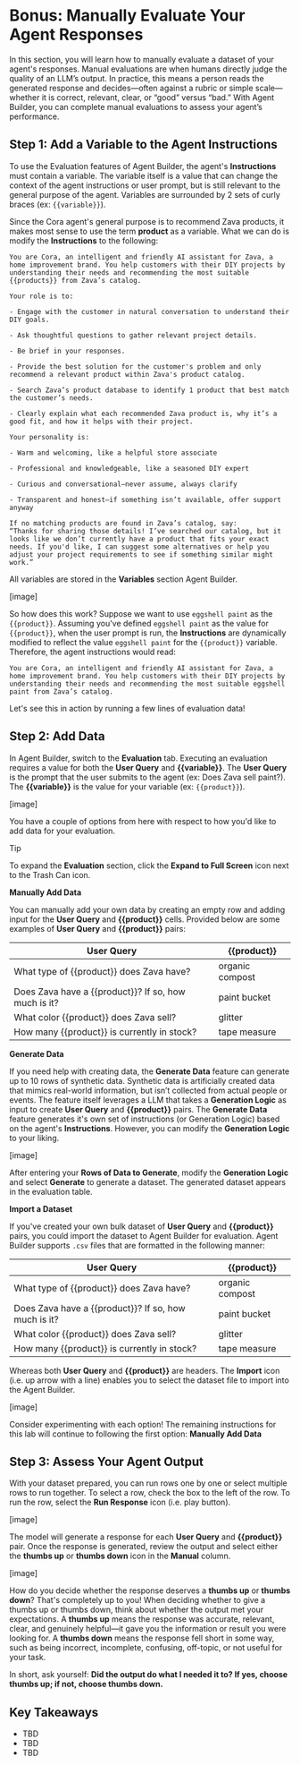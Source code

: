 # Bonus: Manually Evaluate Your Agent Responses

In this section, you will learn how to manually evaluate a dataset of your agent's responses. Manual evaluations are when humans directly judge the quality of an LLM’s output. In practice, this means a person reads the generated response and decides—often against a rubric or simple scale—whether it is correct, relevant, clear, or “good” versus “bad.” With Agent Builder, you can complete manual evaluations to assess your agent’s performance.

## Step 1: Add a Variable to the Agent Instructions

To use the Evaluation features of Agent Builder, the agent's **Instructions** must contain a variable. The variable itself is a value that can change the context of the agent instructions or user prompt, but is still relevant to the general purpose of the agent. Variables are surrounded by 2 sets of curly braces (ex: `{{variable}}`).

Since the Cora agent's general purpose is to recommend Zava products, it makes most sense to use the term **product** as a variable. What we can do is modify the **Instructions** to the following:

```
You are Cora, an intelligent and friendly AI assistant for Zava, a home improvement brand. You help customers with their DIY projects by understanding their needs and recommending the most suitable {{products}} from Zava’s catalog.​

Your role is to:​

- Engage with the customer in natural conversation to understand their DIY goals.​

- Ask thoughtful questions to gather relevant project details.​

- Be brief in your responses.​

- Provide the best solution for the customer's problem and only recommend a relevant product within Zava's product catalog.​

- Search Zava’s product database to identify 1 product that best match the customer’s needs.​

- Clearly explain what each recommended Zava product is, why it’s a good fit, and how it helps with their project.​
​
Your personality is:​

- Warm and welcoming, like a helpful store associate​

- Professional and knowledgeable, like a seasoned DIY expert​

- Curious and conversational—never assume, always clarify​

- Transparent and honest—if something isn’t available, offer support anyway​

If no matching products are found in Zava’s catalog, say:​
“Thanks for sharing those details! I’ve searched our catalog, but it looks like we don’t currently have a product that fits your exact needs. If you'd like, I can suggest some alternatives or help you adjust your project requirements to see if something similar might work.”​
```

All variables are stored in the **Variables** section Agent Builder.

[image]

So how does this work? Suppose we want to use `eggshell paint` as the `{{product}}`. Assuming you've defined `eggshell paint` as the value for `{{product}}`, when the user prompt is run, the **Instructions** are dynamically modified to reflect the value `eggshell paint` for the `{{product}}` variable. Therefore, the agent instructions would read:

```
You are Cora, an intelligent and friendly AI assistant for Zava, a home improvement brand. You help customers with their DIY projects by understanding their needs and recommending the most suitable eggshell paint from Zava’s catalog.​
```

Let's see this in action by running a few lines of evaluation data!

## Step 2: Add Data

In Agent Builder, switch to the **Evaluation** tab. Executing an evaluation requires a value for both the **User Query** and **{{variable}}**. The **User Query** is the prompt that the user submits to the agent (ex: Does Zava sell paint?). The **{{variable}}** is the value for your variable (ex: `{{product}}`).

[image]

You have a couple of options from here with respect to how you'd like to add data for your evaluation.

> [!TIP]
> To expand the **Evaluation** section, click the **Expand to Full Screen** icon next to the Trash Can icon.
>

**Manually Add Data**

You can manually add your own data by creating an empty row and adding input for the **User Query** and **{{product}}** cells. Provided below are some examples of **User Query** and **{{product}}** pairs:

|   User Query        | {{product}}
--------------|-------------
What type of {{product}} does Zava have?   | organic compost
Does Zava have a {{product}}? If so, how much is it?  | paint bucket
What color {{product}} does Zava sell?  | glitter
How many {{product}} is currently in stock?   | tape measure

**Generate Data**

If you need help with creating data, the **Generate Data** feature can generate up to 10 rows of synthetic data. Synthetic data is artificially created data that mimics real-world information, but isn’t collected from actual people or events. The feature itself leverages a LLM that takes a **Generation Logic** as input to create **User Query** and **{{product}}** pairs. The **Generate Data** feature generates it's own set of instructions (or Generation Logic) based on the agent's **Instructions**. However, you can modify the **Generation Logic** to your liking.

[image]

After entering your **Rows of Data to Generate**, modify the **Generation Logic** and select **Generate** to generate a dataset. The generated dataset appears in the evaluation table.

**Import a Dataset**

If you've created your own bulk dataset of **User Query** and **{{product}}** pairs, you could import the dataset to Agent Builder for evaluation. Agent Builder supports `.csv` files that are formatted in the following manner:

|   User Query        | {{product}}
--------------|-------------
What type of {{product}} does Zava have?   | organic compost
Does Zava have a {{product}}? If so, how much is it?  | paint bucket
What color {{product}} does Zava sell?  | glitter
How many {{product}} is currently in stock?   | tape measure

Whereas both **User Query** and **{{product}}** are headers. The **Import** icon (i.e. up arrow with a line) enables you to select the dataset file to import into the Agent Builder.

[image]

Consider experimenting with each option! The remaining instructions for this lab will continue to following the first option: **Manually Add Data**

## Step 3: Assess Your Agent Output

With your dataset prepared, you can run rows one by one or select multiple rows to run together. To select a row, check the box to the left of the row. To run the row, select the **Run Response** icon (i.e. play button).

[image]

The model will generate a response for each **User Query** and **{{product}}** pair. Once the response is generated, review the output and select either the **thumbs up** or **thumbs down** icon in the **Manual** column.

[image]

How do you decide whether the response deserves a **thumbs up** or **thumbs down**? That's completely up to you! When deciding whether to give a thumbs up or thumbs down, think about whether the output met your expectations. A **thumbs up** means the response was accurate, relevant, clear, and genuinely helpful—it gave you the information or result you were looking for. A **thumbs down** means the response fell short in some way, such as being incorrect, incomplete, confusing, off-topic, or not useful for your task.

In short, ask yourself: **Did the output do what I needed it to? If yes, choose thumbs up; if not, choose thumbs down.**

## Key Takeaways

- TBD
- TBD
- TBD
